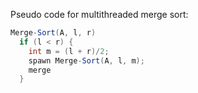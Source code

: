 Pseudo code for multithreaded merge sort:

```java
Merge-Sort(A, l, r)
  if (l < r) {
    int m = (l + r)/2;
    spawn Merge-Sort(A, l, m);
    merge
  }
```